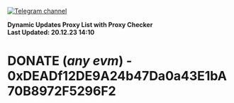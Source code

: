 [![Telegram channel](https://img.shields.io/endpoint?url=https://runkit.io/damiankrawczyk/telegram-badge/branches/master?url=https://t.me/n4z4v0d)](https://t.me/n4z4v0d) 

**Dynamic Updates Proxy List with Proxy Checker**  
**Last Updated: 20.12.23 14:10**

# DONATE (_any evm_) - 0xDEADf12DE9A24b47Da0a43E1bA70B8972F5296F2
